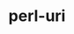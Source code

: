 ---
title: "perl-uri"
layout: cache
categories: [package, develop-2025-01-05]
meta: {"versions": ["5.08"], "compilers": ["gcc@=11.1.0", "gcc@=11.4.0"], "oss": ["ubuntu20.04", "ubuntu22.04"], "platforms": ["linux"], "targets": ["x86_64_v3"], "stacks": ["data-vis-sdk", "e4s", "hep", "root"], "num_specs": 2, "num_specs_by_stack": {"root": 2, "data-vis-sdk": 1, "hep": 1, "e4s": 1}}
spec_details: [{"hash": "j5hgvgp7hdtoewvegx3nd24pte6zcyg6", "compiler": "gcc@=11.1.0", "versions": ["5.08"], "os": "ubuntu20.04", "platform": "linux", "target": "x86_64_v3", "variants": ["build_system=perl"], "stacks": ["root", "data-vis-sdk"], "size": "-", "tarball": "https://binaries.spack.io/develop-2025-01-05/build_cache/linux-ubuntu20.04-x86_64_v3/gcc-11.1.0/perl-uri-5.08/linux-ubuntu20.04-x86_64_v3-gcc-11.1.0-perl-uri-5.08-j5hgvgp7hdtoewvegx3nd24pte6zcyg6.spack"}, {"hash": "axajjtwcp3mmjbai63lg6c7vmfuinbr4", "compiler": "gcc@=11.4.0", "versions": ["5.08"], "os": "ubuntu22.04", "platform": "linux", "target": "x86_64_v3", "variants": ["build_system=perl"], "stacks": ["hep", "e4s", "root"], "size": "-", "tarball": "https://binaries.spack.io/develop-2025-01-05/build_cache/linux-ubuntu22.04-x86_64_v3/gcc-11.4.0/perl-uri-5.08/linux-ubuntu22.04-x86_64_v3-gcc-11.4.0-perl-uri-5.08-axajjtwcp3mmjbai63lg6c7vmfuinbr4.spack"}]
---
